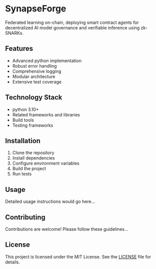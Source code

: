 # SynapseForge

Federated learning on-chain, deploying smart contract agents for decentralized AI model governance and verifiable inference using zk-SNARKs.

## Features

- Advanced python implementation
- Robust error handling
- Comprehensive logging
- Modular architecture
- Extensive test coverage

## Technology Stack

- python 3.10+
- Related frameworks and libraries
- Build tools
- Testing frameworks

## Installation

1. Clone the repository
2. Install dependencies
3. Configure environment variables
4. Build the project
5. Run tests

## Usage

Detailed usage instructions would go here...

## Contributing

Contributions are welcome! Please follow these guidelines...

## License

This project is licensed under the MIT License. See the [LICENSE](https://github.com/ezozu/SynapseForge/blob/main/LICENSE) file for details.

